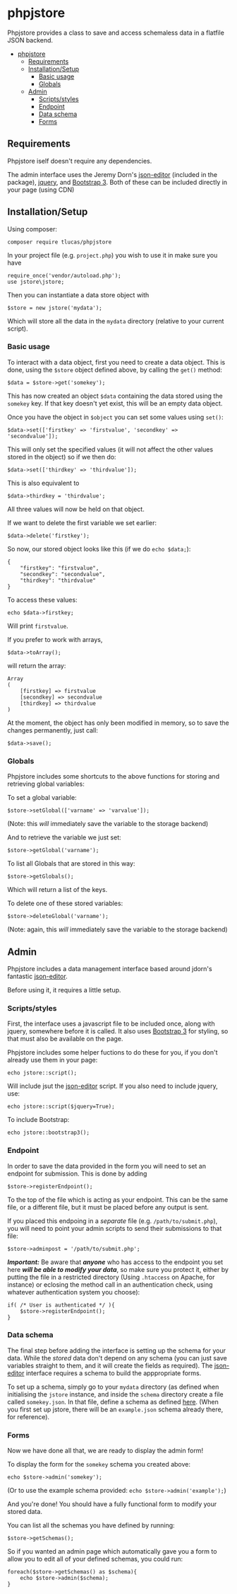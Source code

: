 # phpjstore

Phpjstore provides a class to save and access schemaless data in a flatfile JSON backend.


- [phpjstore](#phpjstore)
  * [Requirements](#requirements)
  * [Installation/Setup](#installationsetup)
    + [Basic usage](#basic-usage)
    + [Globals](#globals)
  * [Admin](#admin)
    + [Scripts/styles](#scriptsstyles)
    + [Endpoint](#endpoint)
    + [Data schema](#data-schema)
    + [Forms](#forms)

## Requirements
Phpjstore iself doesn't require any dependencies.

The admin interface uses the Jeremy Dorn's [json-editor][je] (included in the package), [jquery][jq], and [Bootstrap 3][bs]. Both of these can be included directly in your page (using CDN)

[je]: https://github.com/jdorn/json-editor/
[jq]: https://github.com/jquery/jquery
[bs]: https://github.com/twbs/bootstrap

## Installation/Setup
Using composer:

	composer require tlucas/phpjstore

In your project file (e.g. `project.php`) you wish to use it in make sure you have

	require_once('vendor/autoload.php');
	use jstore\jstore;

Then you can instantiate a data store object with

	$store = new jstore('mydata');

Which will store all the data in the `mydata` directory (relative to your current script).

### Basic usage

To interact with a data object, first you need to create a data object. This is done, using the `$store` object defined above, by calling the `get()` method:

	$data = $store->get('somekey');

This has now created an object `$data` containing the data stored using the `somekey` key. If that key doesn't yet exist, this will be an empty data object. 

Once you have the object in `$object` you can set some values using `set()`:

	$data->set(['firstkey' => 'firstvalue', 'secondkey' => 'secondvalue']);

This will only set the specified values (it will not affect the other values stored in the object) so if we then do:

	$data->set(['thirdkey' => 'thirdvalue']);

This is also equivalent to

	$data->thirdkey = 'thirdvalue';

All three values will now be held on that object.

If we want to delete the first variable we set earlier:

	$data->delete('firstkey');

So now, our stored object looks like this (if we do `echo $data;`):

	{
	    "firstkey": "firstvalue",
	    "secondkey": "secondvalue",
	    "thirdkey": "thirdvalue"
	}
	
To access these values:

	echo $data->firstkey;

Will print `firstvalue`.

If you prefer to work with arrays,

	$data->toArray();

will return the array:

	Array
	(
	    [firstkey] => firstvalue
	    [secondkey] => secondvalue
	    [thirdkey] => thirdvalue
	)

At the moment, the object has only been modified in memory, so to save the changes permanently, just call:

	$data->save();

### Globals

Phpjstore includes some shortcuts to the above functions for storing and retrieving global variables:

To set a global variable:

	$store->setGlobal(['varname' => 'varvalue']);

(Note: this *will* immediately save the variable to the storage backend)

And to retrieve the variable we just set:

	$store->getGlobal('varname');

To list all Globals that are stored in this way:

	$store->getGlobals();

Which will return a list of the keys.

To delete one of these stored variables:

	$store->deleteGlobal('varname');

(Note: again, this *will* immediately save the variable to the storage backend)

## Admin

Phpjstore includes a data management interface based around jdorn's fantastic [json-editor][je].

Before using it, it requires a little setup.

### Scripts/styles

First, the interface uses a javascript file to be included once, along with jquery, somewhere before it is called. It also uses [Bootstrap 3][bs] for styling, so that must also be available on the page.

Phpjstore includes some helper fuctions to do these for you, if you don't already use them in your page:

	echo jstore::script();

Will include jsut the [json-editor][je] script. If you also need to include jquery, use:

	echo jstore::script($jquery=True);

To include Bootstrap:

	echo jstore::bootstrap3();

### Endpoint

In order to save the data provided in the form you will need to set an endpoint for submission. This is done by adding

	$store->registerEndpoint();

To the top of the file which is acting as your endpoint. This can be the same file, or a different file, but it must be placed before any output is sent.

If you placed this endpoing in a *separate* file (e.g. `/path/to/submit.php`), you will need to point your admin scripts to send their submissions to that file:

	$store->adminpost = '/path/to/submit.php';

***Important:***
Be aware that ***anyone*** who has access to the endpoint you set here ***will be able to modify your data***, so make sure you protect it, either by putting the file in a restricted directory (Using `.htaccess` on Apache, for instance) or eclosing the method call in an authentication check, using whatever authentication system you choose):

	if( /* User is authenticated */ ){
		$store->registerEndpoint();
	}

[ex]: src/defaults/schema/example.json

### Data schema

The final step before adding the interface is setting up the schema for your data. While the *stored* data don't depend on any schema (you can just save variables straight to them, and it will create the fields as required). The [json-editor][je] interface requires a schema to build the apppropriate forms.

To set up a schema, simply go to your `mydata` directory (as defined when initialising the `jstore` instance, and inside the `schema` directory create a file called `somekey.json`. In that file, define a schema as defined [here][schema]. (When you first set up jstore, there will be an `example.json` schema already there, for reference).

[schema]: https://github.com/jdorn/json-editor/#json-schema-support

### Forms

Now we have done all that, we are ready to display the admin form!

To display the form for the `somekey` schema you created above:
	
	echo $store->admin('somekey');

(Or to use the example schema provided: `echo $store->admin('example');`)

And you're done! You should have a fully functional form to modify your stored data.

You can list all the schemas you have defined by running:
	
	$store->getSchemas();

So if you wanted an admin page which automatically gave you a form to allow you to edit all of your defined schemas, you could run:

	foreach($store->getSchemas() as $schema){
		echo $store->admin($schema);
	}
